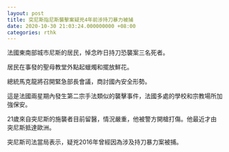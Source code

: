 ```yaml
---
layout: post
title: 突尼斯指尼斯襲擊案疑兇4年前涉持刀暴力被捕
date: 2020-10-30 21:03:24.000000000 +08:00
categories: rthk
---
```


法國東南部城市尼斯的居民，悼念昨日持刀恐襲案三名死者。

居民在事發的聖母教堂外點起蠟燭和擺放鮮花。

總統馬克龍將召開緊急部長會議，商討國內安全形勢。

這是法國兩星期內發生第二宗手法類似的襲擊事件，法國多處的學校和宗教場所加強保安。

21歲來自突尼斯的施襲者目前留醫，情況嚴重，他被警方開槍打傷。他最近才由突尼斯抵達歐洲。

突尼斯司法當局表示，疑兇2016年曾經因為涉及持刀暴力案被捕。
